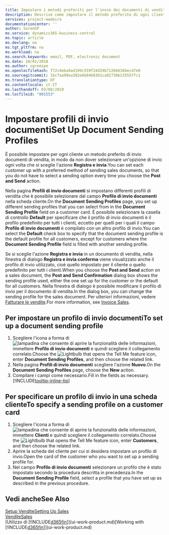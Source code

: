 ```yaml
---
title: Impostare i metodi preferiti per l'invio dei documenti di vendita | Documenti Microsoft
description: Descrive come impostare il metodo preferito di ogni cliente per l'invio dei documenti di vendita, ad esempio e-mail, PDF, documento elettronico, e così via.
services: project-madeira
documentationcenter: ''
author: SorenGP
ms.service: dynamics365-business-central
ms.topic: article
ms.devlang: na
ms.tgt_pltfrm: na
ms.workload: na
ms.search.keywords: email, PDF, electronic document
ms.date: 10/01/2018
ms.author: sgroespe
ms.openlocfilehash: f72c4eba9ad199c559f24d29b712b6636bec47e0
ms.sourcegitcommit: 1bcfaa99ea302e6b84b8361ca02730b135557fc1
ms.translationtype: HT
ms.contentlocale: it-IT
ms.lasthandoff: 03/08/2019
ms.locfileid: "801553"
---
```

# <a name="set-up-document-sending-profiles"></a><span data-ttu-id="6a5e0-103">Impostare profili di invio documenti</span><span class="sxs-lookup"><span data-stu-id="6a5e0-103">Set Up Document Sending Profiles</span></span>
<span data-ttu-id="6a5e0-104">È possibile impostare per ogni cliente un metodo preferito di invio documenti di vendita, in modo da non dover selezionare un'opzione di invio ogni volta che si sceglie l'azione **Registra e invia**.</span><span class="sxs-lookup"><span data-stu-id="6a5e0-104">You can set each customer up with a preferred method of sending sales documents, so that you do not have to select a sending option every time you choose the **Post and Send** action.</span></span>

<span data-ttu-id="6a5e0-105">Nella pagina **Profili di invio documenti** si impostano differenti profili di vendita che è possibile selezionare dal campo **Profilo di invio documenti** nella scheda cliente.</span><span class="sxs-lookup"><span data-stu-id="6a5e0-105">On the **Document Sending Profiles** page, you set up different sending profiles that you can select from in the **Document Sending Profile** field on a customer card.</span></span> <span data-ttu-id="6a5e0-106">È possibile selezionare la casella di controllo **Default** per specificare che il profilo di invio documenti è il profilo predefinito per tutti i clienti, eccetto per quelli per i quali il campo **Profilo di invio documenti** è compilato con un altro profilo di invio.</span><span class="sxs-lookup"><span data-stu-id="6a5e0-106">You can select the **Default** check box to specify that the document sending profile is the default profile for all customers, except for customers where the **Document Sending Profile** field is filled with another sending profile.</span></span>

<span data-ttu-id="6a5e0-107">Se si sceglie l'azione **Registra e invia** in un documento di vendita, nella finestra di dialogo **Registra e invia conferma** viene visualizzato anche il profilo di invio utilizzato, cioè quello impostato per il cliente o quello predefinito per tutti i clienti.</span><span class="sxs-lookup"><span data-stu-id="6a5e0-107">When you choose the **Post and Send** action on a sales document, the **Post and Send Confirmation** dialog box shows the sending profile used, either the one set up for the customer or the default for all customers.</span></span> <span data-ttu-id="6a5e0-108">Nella finestra di dialogo è possibile modificare il profilo di invio per il documento di vendita.</span><span class="sxs-lookup"><span data-stu-id="6a5e0-108">In the dialog box, you can change the sending profile for the sales document.</span></span> <span data-ttu-id="6a5e0-109">Per ulteriori informazioni, vedere [Fatturare le vendite](sales-how-invoice-sales.md).</span><span class="sxs-lookup"><span data-stu-id="6a5e0-109">For more information, see [Invoice Sales](sales-how-invoice-sales.md).</span></span>

## <a name="to-set-up-a-document-sending-profile"></a><span data-ttu-id="6a5e0-110">Per impostare un profilo di invio documenti</span><span class="sxs-lookup"><span data-stu-id="6a5e0-110">To set up a document sending profile</span></span>
1. <span data-ttu-id="6a5e0-111">Scegliere l'icona a forma di ![lampadina che consente di aprire la funzionalità delle informazioni](media/ui-search/search_small.png "Informazioni sull'operazione che si desidera eseguire"), immettere **Profilo di invio documenti** e quindi scegliere il collegamento correlato.</span><span class="sxs-lookup"><span data-stu-id="6a5e0-111">Choose the ![Lightbulb that opens the Tell Me feature](media/ui-search/search_small.png "Tell me what you want to do") icon, enter **Document Sending Profiles**, and then choose the related link.</span></span>
2. <span data-ttu-id="6a5e0-112">Nella pagina **Profili di invio documenti** scegliere l'azione **Nuovo**.</span><span class="sxs-lookup"><span data-stu-id="6a5e0-112">On the **Document Sending Profiles** page, choose the **New** action.</span></span>
3. <span data-ttu-id="6a5e0-113">Compilare i campi come necessario.</span><span class="sxs-lookup"><span data-stu-id="6a5e0-113">Fill in the fields as necessary.</span></span> [!INCLUDE[tooltip-inline-tip](includes/tooltip-inline-tip_md.md)]

## <a name="to-specify-a-sending-profile-on-a-customer-card"></a><span data-ttu-id="6a5e0-114">Per specificare un profilo di invio in una scheda cliente</span><span class="sxs-lookup"><span data-stu-id="6a5e0-114">To specify a sending profile on a customer card</span></span>
1. <span data-ttu-id="6a5e0-115">Scegliere l'icona a forma di ![lampadina che consente di aprire la funzionalità delle informazioni](media/ui-search/search_small.png "Informazioni sull'operazione che si desidera eseguire"), immettere **Clienti** e quindi scegliere il collegamento correlato.</span><span class="sxs-lookup"><span data-stu-id="6a5e0-115">Choose the ![Lightbulb that opens the Tell Me feature](media/ui-search/search_small.png "Tell me what you want to do") icon, enter **Customers**, and then choose the related link.</span></span>
2. <span data-ttu-id="6a5e0-116">Aprire la scheda del cliente per cui si desidera impostare un profilo di invio.</span><span class="sxs-lookup"><span data-stu-id="6a5e0-116">Open the card of the customer who you want to set up a sending profile for.</span></span>
3. <span data-ttu-id="6a5e0-117">Nel campo **Profilo di invio documenti** selezionare un profilo che è stato impostato secondo la procedura descritta in precedenza.</span><span class="sxs-lookup"><span data-stu-id="6a5e0-117">In the **Document Sending Profile** field, select a profile that you have set up as described in the previous procedure.</span></span>

## <a name="see-also"></a><span data-ttu-id="6a5e0-118">Vedi anche</span><span class="sxs-lookup"><span data-stu-id="6a5e0-118">See Also</span></span>
[<span data-ttu-id="6a5e0-119">Setup Vendite</span><span class="sxs-lookup"><span data-stu-id="6a5e0-119">Setting Up Sales</span></span>](sales-setup-sales.md)  
[<span data-ttu-id="6a5e0-120">Vendite</span><span class="sxs-lookup"><span data-stu-id="6a5e0-120">Sales</span></span>](sales-manage-sales.md)  
<span data-ttu-id="6a5e0-121">[Utilizzo di [!INCLUDE[d365fin](includes/d365fin_md.md)]](ui-work-product.md)</span><span class="sxs-lookup"><span data-stu-id="6a5e0-121">[Working with [!INCLUDE[d365fin](includes/d365fin_md.md)]](ui-work-product.md)</span></span>
